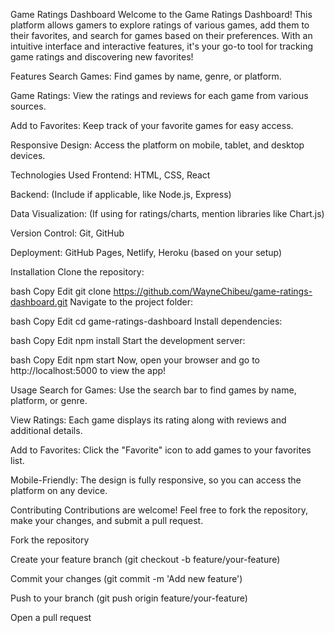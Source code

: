 Game Ratings Dashboard
Welcome to the Game Ratings Dashboard! This platform allows gamers to explore ratings of various games, add them to their favorites, and search for games based on their preferences. With an intuitive interface and interactive features, it's your go-to tool for tracking game ratings and discovering new favorites!

Features
Search Games: Find games by name, genre, or platform.

Game Ratings: View the ratings and reviews for each game from various sources.

Add to Favorites: Keep track of your favorite games for easy access.

Responsive Design: Access the platform on mobile, tablet, and desktop devices.

Technologies Used
Frontend: HTML, CSS, React

Backend: (Include if applicable, like Node.js, Express)

Data Visualization: (If using for ratings/charts, mention libraries like Chart.js)

Version Control: Git, GitHub

Deployment: GitHub Pages, Netlify, Heroku (based on your setup)

Installation
Clone the repository:

bash
Copy
Edit
git clone https://github.com/WayneChibeu/game-ratings-dashboard.git
Navigate to the project folder:

bash
Copy
Edit
cd game-ratings-dashboard
Install dependencies:

bash
Copy
Edit
npm install
Start the development server:

bash
Copy
Edit
npm start
Now, open your browser and go to http://localhost:5000 to view the app!

Usage
Search for Games: Use the search bar to find games by name, platform, or genre.

View Ratings: Each game displays its rating along with reviews and additional details.

Add to Favorites: Click the "Favorite" icon to add games to your favorites list.

Mobile-Friendly: The design is fully responsive, so you can access the platform on any device.

Contributing
Contributions are welcome! Feel free to fork the repository, make your changes, and submit a pull request.

Fork the repository

Create your feature branch (git checkout -b feature/your-feature)

Commit your changes (git commit -m 'Add new feature')

Push to your branch (git push origin feature/your-feature)

Open a pull request
